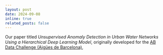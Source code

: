 ```yaml
---
layout: post
date: 2024-09-08
inline: true
related_posts: false
---
```


Our paper titled *Unsupervised Anomaly Detection in Urban Water Networks Using a Hierarchical Deep Learning Model*, originally developed for the [AB Data Challenge (Aigües de Barcelona)](https://www.abdatachallenge.cat/en/home-en/),
